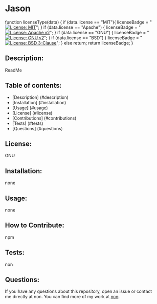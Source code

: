 
  # Jason
  function licenseType(data) {
  if (data.license == "MIT"){
    licenseBadge = "[![License: MIT](https://img.shields.io/badge/License-MIT-blue.svg)](https://opensource.org/licenses/MIT)";
} if (data.license == "Apache") {
    licenseBadge = "[![License: Apache v2](https://img.shields.io/badge/License-Apache%202.0-red.svg)](https://opensource.org/licenses/Apache-2.0)";
} if (data.license == "GNU") {
    licenseBadge = "[![License: GNU v2](https://img.shields.io/badge/License-GNU%20v2-blue.svg)](https://opensource.org/licenses/GPL-2.0)";
} if (data.license == "BSD") {
    licenseBadge = "[![License: BSD 3-Clause](https://img.shields.io/badge/License-BSD%203--Clause-yellow.svg)](https://opensource.org/licenses/BSD-3-Clause)";
} else return;
return licenseBadge;
}
  
  ## Description:
  ReadMe

  ## Table of contents:

  * [Description] (#description)
  * [Installation] (#installation)
  * [Usage] (#usage)
  * [License] (#license)
  * [Contributions] (#contributions)
  * [Tests] (#tests)
  * [Questions] (#questions)

  ## License:
  GNU
  
  ## Installation:
  none

  ## Usage:
  none

  ## How to Contribute:
  npm

  ## Tests: 
  non
  
  ## Questions:
  If you have any questions about this repository, open an issue or contact me directly at non. You can find more of my work at [non](https://github.com/non).

